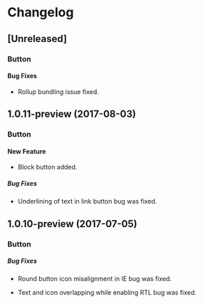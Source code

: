 # Changelog

## [Unreleased]

### Button

#### Bug Fixes

- Rollup bundling issue fixed.

## 1.0.11-preview (2017-08-03)

### Button

#### New Feature

- Block button added.

##### Bug Fixes

- Underlining of text in link button bug was fixed.

## 1.0.10-preview (2017-07-05)

### Button

##### Bug Fixes

- Round button icon misalignment in IE bug was fixed.

- Text and icon overlapping while enabling RTL bug was fixed.